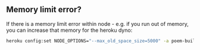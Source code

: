 ## Memory limit error?

If there is a memory limit error within node - e.g. if you run out of memory, you can increase that memory for the heroku dyno:

```bash
heroku config:set NODE_OPTIONS="--max_old_space_size=5000" -a poem-builder
```
